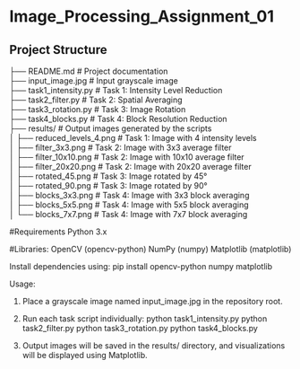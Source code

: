 # Image_Processing_Assignment_01

## Project Structure

├── README.md                  # Project documentation  
├── input_image.jpg            # Input grayscale image  
├── task1_intensity.py         # Task 1: Intensity Level Reduction  
├── task2_filter.py            # Task 2: Spatial Averaging  
├── task3_rotation.py          # Task 3: Image Rotation  
├── task4_blocks.py            # Task 4: Block Resolution Reduction  
├── results/                   # Output images generated by the scripts  
│   ├── reduced_levels_4.png     # Task 1: Image with 4 intensity levels  
│   ├── filter_3x3.png           # Task 2: Image with 3x3 average filter  
│   ├── filter_10x10.png         # Task 2: Image with 10x10 average filter  
│   ├── filter_20x20.png         # Task 2: Image with 20x20 average filter  
│   ├── rotated_45.png           # Task 3: Image rotated by 45°  
│   ├── rotated_90.png           # Task 3: Image rotated by 90°  
│   ├── blocks_3x3.png           # Task 4: Image with 3x3 block averaging  
│   ├── blocks_5x5.png           # Task 4: Image with 5x5 block averaging  
│   └── blocks_7x7.png           # Task 4: Image with 7x7 block averaging

#Requirements
Python 3.x

#Libraries:
OpenCV (opencv-python)
NumPy (numpy)
Matplotlib (matplotlib)

Install dependencies using:
pip install opencv-python numpy matplotlib

Usage:
1) Place a grayscale image named input_image.jpg in the repository root.
2) Run each task script individually:
python task1_intensity.py
python task2_filter.py
python task3_rotation.py
python task4_blocks.py

3) Output images will be saved in the results/ directory, and visualizations will be displayed using Matplotlib.
